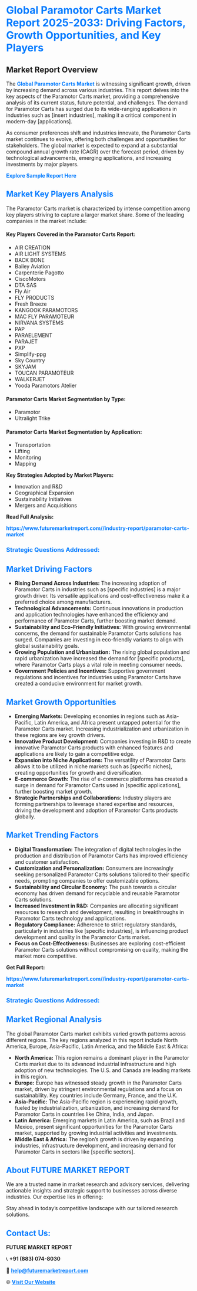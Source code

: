 <h1 style="color: #007BFF;">Global Paramotor Carts Market Report 2025-2033: Driving Factors, Growth Opportunities, and Key Players</h1>

<section id="overview">
<h2>Market Report Overview</h2>
<p>The <a href="https://www.futuremarketreport.com//industry-report/paramotor-carts-market" style="color: #007BFF; text-decoration: none;"><strong>Global Paramotor Carts Market</strong></a> is witnessing significant growth, driven by increasing demand across various industries. This report delves into the key aspects of the Paramotor Carts market, providing a comprehensive analysis of its current status, future potential, and challenges. The demand for Paramotor Carts has surged due to its wide-ranging applications in industries such as [insert industries], making it a critical component in modern-day [applications].</p>
<p>As consumer preferences shift and industries innovate, the Paramotor Carts market continues to evolve, offering both challenges and opportunities for stakeholders. The global market is expected to expand at a substantial compound annual growth rate (CAGR) over the forecast period, driven by technological advancements, emerging applications, and increasing investments by major players.</p>
</section>

<section id="overview">
<p><a href="https://www.futuremarketreport.com//request-sample/reportId=48801" style="color: #007BFF; text-decoration: none;"><strong>Explore Sample Report Here</strong></a></p>
</section>

<section id="key-players">
<h2 style="color: #007BFF;">Market Key Players Analysis</h2>
<p>The Paramotor Carts market is characterized by intense competition among key players striving to capture a larger market share. Some of the leading companies in the market include:</p>
<h4>Key Players Covered in the Paramotor Carts Report:</h4>
<ul><li>AIR CREATION</li><li>AIR LIGHT SYSTEMS</li><li>BACK BONE</li><li>Bailey Aviation</li><li>Carpenterie Pagotto</li><li>CiscoMotors</li><li>DTA SAS</li><li>Fly Air</li><li>FLY PRODUCTS</li><li>Fresh Breeze</li><li>KANGOOK PARAMOTORS</li><li>MAC FLY PARAMOTEUR</li><li>NIRVANA SYSTEMS</li><li>PAP</li><li>PARAELEMENT</li><li>PARAJET</li><li>PXP</li><li>Simplify-ppg</li><li>Sky Country</li><li>SKYJAM</li><li>TOUCAN PARAMOTEUR</li><li>WALKERJET</li><li>Yooda Paramotors Atelier</li></ul>
<h4>Paramotor Carts Market Segmentation by Type:</h4>
<ul><li>Paramotor</li><li>Ultralight Trike</li></ul>

<h4>Paramotor Carts Market Segmentation by Application:</h4>
<ul><li>Transportation</li><li>Lifting</li><li>Monitoring</li><li>Mapping</li></ul>
<p><strong>Key Strategies Adopted by Market Players:</strong></p>
<ul>
<li>Innovation and R&D</li>
<li>Geographical Expansion</li>
<li>Sustainability Initiatives</li>
<li>Mergers and Acquisitions</li>
</ul>
</section>

<section>
<p><strong>Read Full Analysis: </strong></p><a href="https://www.futuremarketreport.com//industry-report/paramotor-carts-market" style="color: #007BFF; text-decoration: none;"><strong>https://www.futuremarketreport.com//industry-report/paramotor-carts-market</strong></a>
<h3 style="color: #007BFF;">Strategic Questions Addressed:</h3>
</section>

<section id="driving-factors">
<h2 style="color: #007BFF;">Market Driving Factors</h2>
<ul>
<li><strong>Rising Demand Across Industries:</strong> The increasing adoption of Paramotor Carts in industries such as [specific industries] is a major growth driver. Its versatile applications and cost-effectiveness make it a preferred choice among manufacturers.</li>
<li><strong>Technological Advancements:</strong> Continuous innovations in production and application technologies have enhanced the efficiency and performance of Paramotor Carts, further boosting market demand.</li>
<li><strong>Sustainability and Eco-Friendly Initiatives:</strong> With growing environmental concerns, the demand for sustainable Paramotor Carts solutions has surged. Companies are investing in eco-friendly variants to align with global sustainability goals.</li>
<li><strong>Growing Population and Urbanization:</strong> The rising global population and rapid urbanization have increased the demand for [specific products], where Paramotor Carts plays a vital role in meeting consumer needs.</li>
<li><strong>Government Policies and Incentives:</strong> Supportive government regulations and incentives for industries using Paramotor Carts have created a conducive environment for market growth.</li>
</ul>
</section>

<section id="growth-opportunities">
<h2 style="color: #007BFF;">Market Growth Opportunities</h2>
<ul>
<li><strong>Emerging Markets:</strong> Developing economies in regions such as Asia-Pacific, Latin America, and Africa present untapped potential for the Paramotor Carts market. Increasing industrialization and urbanization in these regions are key growth drivers.</li>
<li><strong>Innovative Product Development:</strong> Companies investing in R&D to create innovative Paramotor Carts products with enhanced features and applications are likely to gain a competitive edge.</li>
<li><strong>Expansion into Niche Applications:</strong> The versatility of Paramotor Carts allows it to be utilized in niche markets such as [specific niches], creating opportunities for growth and diversification.</li>
<li><strong>E-commerce Growth:</strong> The rise of e-commerce platforms has created a surge in demand for Paramotor Carts used in [specific applications], further boosting market growth.</li>
<li><strong>Strategic Partnerships and Collaborations:</strong> Industry players are forming partnerships to leverage shared expertise and resources, driving the development and adoption of Paramotor Carts products globally.</li>
</ul>
</section>

<section id="trending-factors">
<h2 style="color: #007BFF;">Market Trending Factors</h2>
<ul>
<li><strong>Digital Transformation:</strong> The integration of digital technologies in the production and distribution of Paramotor Carts has improved efficiency and customer satisfaction.</li>
<li><strong>Customization and Personalization:</strong> Consumers are increasingly seeking personalized Paramotor Carts solutions tailored to their specific needs, prompting companies to offer customizable options.</li>
<li><strong>Sustainability and Circular Economy:</strong> The push towards a circular economy has driven demand for recyclable and reusable Paramotor Carts solutions.</li>
<li><strong>Increased Investment in R&D:</strong> Companies are allocating significant resources to research and development, resulting in breakthroughs in Paramotor Carts technology and applications.</li>
<li><strong>Regulatory Compliance:</strong> Adherence to strict regulatory standards, particularly in industries like [specific industries], is influencing product development and quality in the Paramotor Carts market.</li>
<li><strong>Focus on Cost-Effectiveness:</strong> Businesses are exploring cost-efficient Paramotor Carts solutions without compromising on quality, making the market more competitive.</li>
</ul>
</section>

<section>
<p><strong>Get Full Report: </strong></p><a href="https://www.futuremarketreport.com//industry-report/paramotor-carts-market" style="color: #007BFF; text-decoration: none;"><strong>https://www.futuremarketreport.com//industry-report/paramotor-carts-market</strong></a>
<h3 style="color: #007BFF;">Strategic Questions Addressed:</h3>
</section>


<section id="regional-analysis">
<h2 style="color: #007BFF;">Market Regional Analysis</h2>
<p>The global Paramotor Carts market exhibits varied growth patterns across different regions. The key regions analyzed in this report include North America, Europe, Asia-Pacific, Latin America, and the Middle East & Africa:</p>
<ul>
<li><strong>North America:</strong> This region remains a dominant player in the Paramotor Carts market due to its advanced industrial infrastructure and high adoption of new technologies. The U.S. and Canada are leading markets in this region.</li>
<li><strong>Europe:</strong> Europe has witnessed steady growth in the Paramotor Carts market, driven by stringent environmental regulations and a focus on sustainability. Key countries include Germany, France, and the U.K.</li>
<li><strong>Asia-Pacific:</strong> The Asia-Pacific region is experiencing rapid growth, fueled by industrialization, urbanization, and increasing demand for Paramotor Carts in countries like China, India, and Japan.</li>
<li><strong>Latin America:</strong> Emerging markets in Latin America, such as Brazil and Mexico, present significant opportunities for the Paramotor Carts market, supported by growing industrial activities and investments.</li>
<li><strong>Middle East & Africa:</strong> The region’s growth is driven by expanding industries, infrastructure development, and increasing demand for Paramotor Carts in sectors like [specific sectors].</li>
</ul>
</section>

<footer>
<h2 style="color: #007BFF;">About FUTURE MARKET REPORT</h2>
<p>We are a trusted name in market research and advisory services, delivering actionable insights and strategic support to businesses across diverse industries. Our expertise lies in offering:</p>

<p>Stay ahead in today’s competitive landscape with our tailored research solutions.</p>

<h2 style="color: #007BFF;">Contact Us:</h2>
<p><strong>FUTURE MARKET REPORT</strong></p>
<p>📞 <strong>+91 (883) 074-8030</strong></p>
<p>📧 <strong><a href="mailto:help@futuremarketreport.com" style="color: #007BFF;">help@futuremarketreport.com</a></strong></p>
<p>🌐 <strong><a href="https://www.futuremarketreport.com/" style="color: #007BFF;">Visit Our Website</a></strong></p>
</footer>